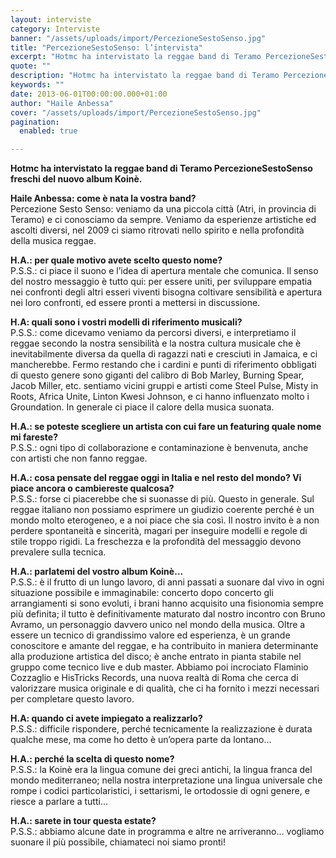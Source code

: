 ```yaml
---
layout: interviste
category: Interviste
banner: "/assets/uploads/import/PercezioneSestoSenso.jpg"
title: "PercezioneSestoSenso: l’intervista"
excerpt: "Hotmc ha intervistato la reggae band di Teramo PercezioneSestoSenso freschi del nuovo album Koinè. Haile Anbessa: come è nata la vostra band? Percezione Sesto Senso: veniamo da una piccola città (Atri, in provincia di Teramo) e ci conosciamo da sempre. Veniamo da esperienze artistiche ed ascolti diversi, nel 2009 ci siamo ritrovati nello spirito e…"
quote: ""
description: "Hotmc ha intervistato la reggae band di Teramo PercezioneSestoSenso freschi del nuovo album Koinè. Haile Anbessa: come è nata la vostra band? Percezione Sesto Senso: veniamo da una piccola città (Atri, in provincia di Teramo) e ci conosciamo da sempre. Veniamo da esperienze artistiche ed ascolti diversi, nel 2009 ci siamo ritrovati nello spirito e…"
keywords: ""
date: 2013-06-01T00:00:00.000+01:00
author: "Haile Anbessa"
cover: "/assets/uploads/import/PercezioneSestoSenso.jpg"
pagination:
  enabled: true

---
```


**Hotmc ha intervistato la reggae band di Teramo PercezioneSestoSenso freschi del nuovo album Koinè.**

**Haile Anbessa: come è nata la vostra band?**  
Percezione Sesto Senso: veniamo da una piccola città (Atri, in provincia di Teramo) e ci conosciamo da sempre. Veniamo da esperienze artistiche ed ascolti diversi, nel 2009 ci siamo ritrovati nello spirito e nella profondità della musica reggae.

**H.A.: per quale motivo avete scelto questo nome?**  
P.S.S.: ci piace il suono e l’idea di apertura mentale che comunica. Il senso del nostro messaggio è tutto qui: per essere uniti, per sviluppare empatia nei confronti degli altri esseri viventi bisogna coltivare sensibilità e apertura nei loro confronti, ed essere pronti a mettersi in discussione.

**H.A: quali sono i vostri modelli di riferimento musicali?**  
P.S.S.: come dicevamo veniamo da percorsi diversi, e interpretiamo il reggae secondo la nostra sensibilità e la nostra cultura musicale che è inevitabilmente diversa da quella di ragazzi nati e cresciuti in Jamaica, e ci mancherebbe. Fermo restando che i cardini e punti di riferimento obbligati di questo genere sono giganti del calibro di Bob Marley, Burning Spear, Jacob Miller, etc. sentiamo vicini gruppi e artisti come Steel Pulse, Misty in Roots, Africa Unite, Linton Kwesi Johnson, e ci hanno influenzato molto i Groundation. In generale ci piace il calore della musica suonata.

**H.A.: se poteste scegliere un artista con cui fare un featuring quale nome mi fareste?**  
P.S.S.: ogni tipo di collaborazione e contaminazione è benvenuta, anche con artisti che non fanno reggae.

**H.A.: cosa pensate del reggae oggi in Italia e nel resto del mondo? Vi piace ancora o cambiereste qualcosa?**  
P.S.S.: forse ci piacerebbe che si suonasse di più. Questo in generale. Sul reggae italiano non possiamo esprimere un giudizio coerente perché è un mondo molto eterogeneo, e a noi piace che sia così. Il nostro invito è a non perdere spontaneità e sincerità, magari per inseguire modelli e regole di stile troppo rigidi. La freschezza e la profondità del messaggio devono prevalere sulla tecnica.

**H.A.: parlatemi del vostro album Koinè…**  
P.S.S.: è il frutto di un lungo lavoro, di anni passati a suonare dal vivo in ogni situazione possibile e immaginabile: concerto dopo concerto gli arrangiamenti si sono evoluti, i brani hanno acquisito una fisionomia sempre più definita; il tutto è definitivamente maturato dal nostro incontro con Bruno Avramo, un personaggio davvero unico nel mondo della musica. Oltre a essere un tecnico di grandissimo valore ed esperienza, è un grande conoscitore e amante del reggae, e ha contribuito in maniera determinante alla produzione artistica del disco; è anche entrato in pianta stabile nel gruppo come tecnico live e dub master. Abbiamo poi incrociato Flaminio Cozzaglio e HisTricks Records, una nuova realtà di Roma che cerca di valorizzare musica originale e di qualità, che ci ha fornito i mezzi necessari per completare questo lavoro.

**H.A: quando ci avete impiegato a realizzarlo?**  
P.S.S.: difficile rispondere, perché tecnicamente la realizzazione è durata qualche mese, ma come ho detto è un’opera parte da lontano…

**H.A.: perché la scelta di questo nome?**  
P.S.S.: la Koinè era la lingua comune dei greci antichi, la lingua franca del mondo mediterraneo; nella nostra interpretazione una lingua universale che rompe i codici particolaristici, i settarismi, le ortodossie di ogni genere, e riesce a parlare a tutti…

**H.A.: sarete in tour questa estate?**  
P.S.S.: abbiamo alcune date in programma e altre ne arriveranno… vogliamo suonare il più possibile, chiamateci noi siamo pronti!